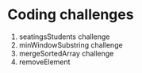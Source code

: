 # Coding challenges
1. seatingsStudents challenge
2. minWindowSubstring challenge
3. mergeSortedArray challenge
4. removeElement
